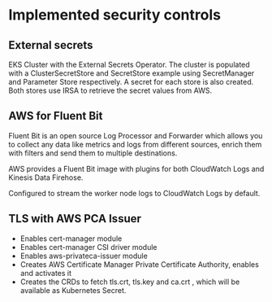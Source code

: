 # Implemented security controls 

## External secrets

EKS Cluster with the External Secrets Operator. The cluster is populated with a ClusterSecretStore and SecretStore example using SecretManager and Parameter Store respectively. A secret for each store is also created. Both stores use IRSA to retrieve the secret values from AWS.

## AWS for Fluent Bit

Fluent Bit is an open source Log Processor and Forwarder which allows you to collect any data like metrics and logs from different sources, enrich them with filters and send them to multiple destinations.

AWS provides a Fluent Bit image with plugins for both CloudWatch Logs and Kinesis Data Firehose. 

Configured to stream the worker node logs to CloudWatch Logs by default. 

## TLS with AWS PCA Issuer

- Enables cert-manager module
- Enables cert-manager CSI driver module
- Enables aws-privateca-issuer module
- Creates AWS Certificate Manager Private Certificate Authority, enables and activates it
- Creates the CRDs to fetch tls.crt, tls.key and ca.crt , which will be available as Kubernetes Secret.
